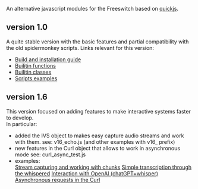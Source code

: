 <p>
    An alternative javascript modules for the Freeswitch based on <a href="https://bellard.org/quickjs/">quickjs</a>. <br>
</p>

## version 1.0
 A quite stable version with the basic features and partial compatibility with the old spidermonkey scripts.
 Links relevant for this version:
 - [Build and installation guide](http://akscf.org/files/mod_quickjs/installation_guide.pdf)
 - [Builitin functions](http://akscf.org/files/mod_quickjs/builtin_functions_v10.pdf)
 - [Builitin classes](http://akscf.org/files/mod_quickjs/builtin_classes_v10.pdf)
 - [Scripts examples](examples/)

## version 1.6
This version focused on adding features to make interactive systems faster to develop.<br>
In particular: 
 - added the IVS object to makes easy capture audio streams and work with them.
   see: v16_echo.js (and other examples with v16_ prefix)
 - new features in the Curl object that allows to work in asynchronous mode
   see: curl_async_test.js
 - examples: <br>
    [Stream capturing and working with chunks](https://github.com/akscf/mod_quickjs/blob/main/examples/v16_echo.js)
    [Simple transcription through the whispered](https://github.com/akscf/mod_quickjs/blob/main/examples/v16_whisperd.js)
    [Interaction with OpenAI (chatGPT+whisper)](https://github.com/akscf/mod_quickjs/blob/main/examples/v16_chatgpt.js)
    [Asynchronous requests in the Curl](https://github.com/akscf/mod_quickjs/blob/main/examples/curl_async_test.js)
 